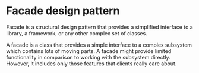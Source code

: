 # Facade design pattern

Facade is a structural design pattern that provides a simplified interface to a library, a framework, or any other complex set of classes.

A facade is a class that provides a simple interface to a complex subsystem which contains lots of moving parts. 
A facade might provide limited functionality in comparison to working with the subsystem directly. 
However, it includes only those features that clients really care about.